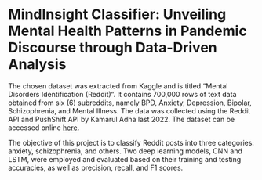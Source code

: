 # MindInsight Classifier: Unveiling Mental Health Patterns in Pandemic Discourse through Data-Driven Analysis

The chosen dataset was extracted from Kaggle and is titled “Mental Disorders Identification (Reddit)”. It contains 700,000 rows of text data obtained from six (6) subreddits, namely BPD, Anxiety, Depression, Bipolar, Schizophrenia, and Mental Illness. The data was collected using the Reddit API and PushShift API by Kamarul Adha last 2022. The dataset can be accessed online [here](https://www.kaggle.com/datasets/kamaruladha/mental-disorders-identification-reddit-nlp). 

The objective of this project is to classify Reddit posts into three categories: anxiety, schizophrenia, and others. Two deep learning models, CNN and LSTM, were employed and evaluated based on their training and testing accuracies, as well as precision, recall, and F1 scores. 
